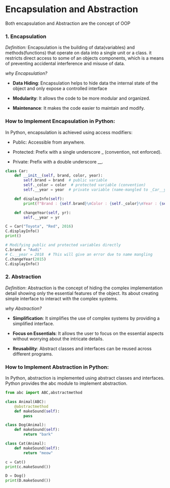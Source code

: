 # Encapsulation and Abstraction

Both encapsulation and Abstraction are the concept of OOP

### 1. Encapsulation

_Definition:_
Encapsulation is the building of data(variables) and methods(functions) that operate on data into a single unit or a class. it restricts direct access to some of an objects components, which is a means of preventing accidental interference and misuse of data.

_why Encapsulation?_

- **Data Hiding**: Encapsulation helps to hide data the internal state of the object and only expose a controlled interface

- **Modularity**: It allows the code to be more modular and organized.

- **Maintenance**: It makes the code easier to maintain and modify.

### How to Implement Encapsulation in Python:

In Python, encapsulation is achieved using access modifiers:

- Public: Accessible from anywhere.

- Protected: Prefix with a single underscore \_
  (convention, not enforced).

- Private: Prefix with a double underscore \_\_.

```python
class Car:
    def __init__(self, brand, color, year):
        self.brand = brand  # public variable
        self._color = color  # protected variable (convention)
        self.__year = year  # private variable (name-mangled to _Car__year)

    def displayInfo(self):
        print(f"Brand : {self.brand}\nColor : {self._color}\nYear : {self.__year}")

    def changeYear(self, yr):
        self.__year = yr

C = Car("Toyota", "Red", 2016)
C.displayInfo()
print()

# Modifying public and protected variables directly
C.brand = "Audi"
# C.__year = 2018  # This will give an error due to name mangling
C.changeYear(2015)
C.displayInfo()

```

### 2. Abstraction

_Definition_:
Abstraction is the concept of hiding the complex implementation detail showing only the essential features of the object. Its about creating simple interface to interact with the complex systems.

_why Abstraction?_

- **Simplification**: It simplifies the use of complex systems by providing a simplified interface.

- **Focus on Essentials**: It allows the user to focus on the essential aspects without worrying about the intricate details.

- **Reusability**: Abstract classes and interfaces can be reused across different programs.

### How to Implement Abstraction in Python:

In Python, abstraction is implemented using abstract classes and interfaces. Python provides the abc module to implement abstraction.

```python
from abc import ABC,abstractmethod

class Animal(ABC):
    @abstractmethod
    def makeSound(self):
        pass

class Dog(Animal):
    def makeSound(self):
        return "bark"

class Cat(Animal):
    def makeSound(self):
        return "meow"

c = Cat()
print(c.makeSound())

D = Dog()
print(D.makeSound())
```
